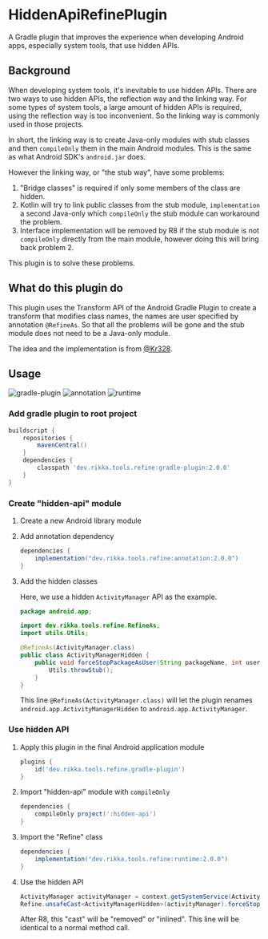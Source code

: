 # HiddenApiRefinePlugin

A Gradle plugin that improves the experience when developing Android apps, especially system tools, that use hidden APIs.

## Background

When developing system tools, it's inevitable to use hidden APIs. There are two ways to use hidden APIs, the reflection way and the linking way. For some types of system tools, a large amount of hidden APIs is required, using the reflection way is too inconvenient. So the linking way is commonly used in those projects.

In short, the linking way is to create Java-only modules with stub classes and then `compileOnly` them in the main Android modules. This is the same as what Android SDK's `android.jar` does.

However the linking way, or "the stub way", have some problems:

1. "Bridge classes" is required if only some members of the class are hidden.
2. Kotlin will try to link public classes from the stub module, `implementation` a second Java-only which `compileOnly` the stub module can workaround the problem.
3. Interface implementation will be removed by R8 if the stub module is not `compileOnly` directly from the main module, however doing this will bring back problem 2.

This plugin is to solve these problems.

## What do this plugin do

This plugin uses the Transform API of the Android Gradle Plugin to create a transform that modifies class names, the names are user specified by annotation `@RefineAs`. So that all the problems will be gone and the stub module does not need to be a Java-only module.

The idea and the implementation is from [@Kr328](https://github.com/Kr328).

## Usage

![gradle-plugin](https://img.shields.io/maven-central/v/dev.rikka.tools.refine/gradle-plugin?label=gradle-plugin)
![annotation](https://img.shields.io/maven-central/v/dev.rikka.tools.refine/annotation?label=annotation)
![runtime](https://img.shields.io/maven-central/v/dev.rikka.tools.refine/runtime?label=runtime)

### Add gradle plugin to root project

```gradle
buildscript {
    repositories {
        mavenCentral()
    }
    dependencies {
        classpath 'dev.rikka.tools.refine:gradle-plugin:2.0.0'
    }
}
```

### Create "hidden-api" module

1. Create a new Android library module

2. Add annotation dependency

   ```gradle
   dependencies {
       implementation("dev.rikka.tools.refine:annotation:2.0.0")
   }
   ```

3. Add the hidden classes
   
   Here, we use a hidden `ActivityManager` API as the example.

   ```java
   package android.app;
   
   import dev.rikka.tools.refine.RefineAs;
   import utils.Utils;
   
   @RefineAs(ActivityManager.class)
   public class ActivityManagerHidden {
       public void forceStopPackageAsUser(String packageName, int userId) {
           Utils.throwStub();
       }
   }
   ```
   
   This line `@RefineAs(ActivityManager.class)` will let the plugin renames  `android.app.ActivityManagerHidden` to `android.app.ActivityManager`.

### Use hidden API

1. Apply this plugin in the final Android application module

   ```gradle
   plugins {
       id('dev.rikka.tools.refine.gradle-plugin')
   }
   ```

2. Import "hidden-api" module with `compileOnly`

   ```gradle
   dependencies {
       compileOnly project(':hidden-api')
   }
   ```

3. Import the "Refine" class

   ```gradle
   dependencies {
       implementation("dev.rikka.tools.refine:runtime:2.0.0")
   }
   ```

4. Use the hidden API

   ```java
   ActivityManager activityManager = context.getSystemService(ActivityManager.class);
   Refine.unsafeCast<ActivityManagerHidden>(activityManager).forceStopPackageAsUser(packageName, userId);
   ```

   After R8, this "cast" will be "removed" or "inlined". This line will be identical to a normal method call.